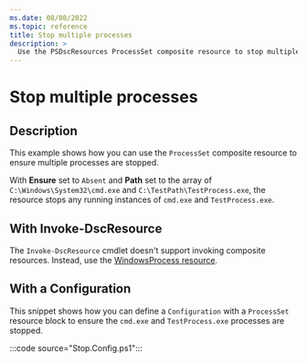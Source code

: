 ```yaml
---
ms.date: 08/08/2022
ms.topic: reference
title: Stop multiple processes
description: >
  Use the PSDscResources ProcessSet composite resource to stop multiple processes.
---
```


# Stop multiple processes

## Description

This example shows how you can use the `ProcessSet` composite resource to ensure multiple processes
are stopped.

With **Ensure** set to `Absent` and **Path** set to the array of `C:\Windows\System32\cmd.exe` and
`C:\TestPath\TestProcess.exe`, the resource stops any running instances of `cmd.exe` and
`TestProcess.exe`.

## With Invoke-DscResource

The `Invoke-DscResource` cmdlet doesn't support invoking composite resources. Instead, use the
[WindowsProcess resource][1].

## With a Configuration

This snippet shows how you can define a `Configuration` with a `ProcessSet` resource block to ensure
the `cmd.exe` and `TestProcess.exe` processes are stopped.

:::code source="Stop.Config.ps1":::

<!-- Reference Links -->

[1]: ../WindowsProcess/WindowsProcess.md
